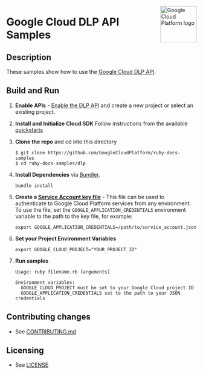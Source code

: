 <img src="https://avatars2.githubusercontent.com/u/2810941?v=3&s=96" alt="Google
Cloud Platform logo" title="Google Cloud Platform" align="right" height="96"
width="96"/>

# Google Cloud DLP API Samples

## Description

These samples show how to use the [Google Cloud DLP API](https://cloud.google.com/dlp/).

## Build and Run
1.  **Enable APIs** - [Enable the DLP API](https://console.cloud.google.com/flows/enableapi?apiid=dlp.googleapis.com)
    and create a new project or select an existing project.
1.  **Install and Initialize Cloud SDK**
    Follow instructions from the available [quickstarts](https://cloud.google.com/sdk/docs/quickstarts)
1.  **Clone the repo** and cd into this directory
    ```
    $ git clone https://github.com/GoogleCloudPlatform/ruby-docs-samples
    $ cd ruby-docs-samples/dlp
    ```

1. **Install Dependencies** via [Bundler](https://bundler.io).

    `bundle install`

1. **Create a [Service Account key file](https://cloud.google.com/docs/authentication#service_accounts)** - This file can be used to authenticate to Google Cloud Platform services from any environment. To use the file, set the `GOOGLE_APPLICATION_CREDENTIALS` environment variable to the path to the key file, for example:

    `export GOOGLE_APPLICATION_CREDENTIALS=/path/to/service_account.json`

1. **Set your Project Environment Variables**

    `export GOOGLE_CLOUD_PROJECT="YOUR_PROJECT_ID"`

1. **Run samples**
    ```
    Usage: ruby filename.rb [arguments]

    Environment variables:
      GOOGLE_CLOUD_PROJECT must be set to your Google Cloud project ID
      GOOGLE_APPLICATION_CREDENTIALS set to the path to your JSON credentials
    ```

## Contributing changes

* See [CONTRIBUTING.md](../CONTRIBUTING.md)

## Licensing

* See [LICENSE](../LICENSE)
